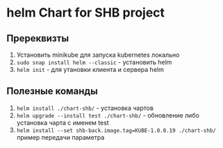 # helm Chart for SHB project

## Пререквизты
1. Установить minikube для запуска kubernetes локально
2. `sudo snap install helm --classic` - установить helm
3. `helm init` - для утановки клиента и сервера helm


## Полезные команды
1. `helm install ./chart-shb/` - установка чартов
2. `helm upgrade --install test ./chart-shb/` - обновление либо установка чарта с именем test 
3. `helm install --set shb-back.image.tag=KUBE-1.0.0.19 ./chart-shb/` пример передачи параметра
